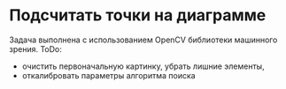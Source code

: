 # Подсчитать точки на диаграмме

Задача выполнена с использованием OpenCV библиотеки машинного зрения.
ToDo: 
- очистить первоначальную картинку, убрать лишние элементы, 
- откалибровать параметры алгоритма поиска
